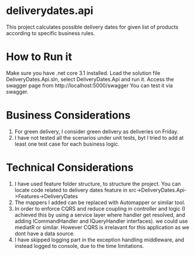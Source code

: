 # deliverydates.api
This project calculates possible delivery dates for given list of products according to specific business rules.

# How to Run it
Make sure you have .net core 3.1 installed.
Load the solution file DeliveryDates.Api.sln, select DeliveryDates.Api and run it.
Access the swagger page from http://localhost:5000/swagger
You can test it via swagger.

# Business Considerations
1. For green delivery, I consider green delivery as deliveries on Friday.
2. I have not tested all the scenarios under unit tests, byt I tried to add at least one test case for each business logic.

# Technical Considerations
1. I have used feature folder structure, to structure the project. You can locate code related to delivery dates feature in src->DeliveryDates.Api->Features->DeliveryDates
2. The mappers I added can be replaced with Automapper or similar tool.
3. In order to enforce CQRS and reduce coupling in controller and logic (I achieved this by using a service layer where handler get resolved, and adding ICommandHandler and IQueryHandler interfaces).
   we could use mediatR or similar. However CQRS is irrelavant for this application as we dont have a data source.
4. I have skipped logging part in the exception handling middleware, and instead logged to console, due to the time limitations.